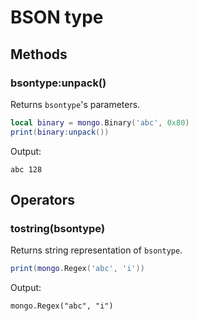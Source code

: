 BSON type
=========

Methods
-------

### bsontype:unpack()
Returns `bsontype`'s parameters.

```Lua
local binary = mongo.Binary('abc', 0x80)
print(binary:unpack())
```
Output:
```
abc 128
```


Operators
---------

### tostring(bsontype)
Returns string representation of `bsontype`.

```Lua
print(mongo.Regex('abc', 'i'))
```
Output:
```
mongo.Regex("abc", "i")
```
